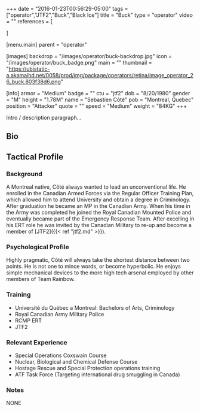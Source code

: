 +++
date = "2016-01-23T00:56:29-05:00"
tags = ["operator","JTF2","Buck","Black Ice"]
title = "Buck"
type = "operator"
video = ""
references = [

]

[menu.main]
  parent = "operator"

[images]
  backdrop = "/images/operator/buck-backdrop.jpg"
  icon = "/images/operator/buck_badge.png"
  main = ""
  thumbnail = "https://ubistatic-a.akamaihd.net/0058/prod/img/package/operators/retina/image_operator_26_buck.803f38d6.png"

[info]
  armor = "Medium"
  badge = ""
  ctu = "jtf2"
  dob = "8/20/1980"
  gender = "M"
  height = "1.78M"
  name = "Sebastien Côté"
  pob = "Montreal, Quebec"
  position = "Attacker"
  quote = ""
  speed = "Medium"
  weight = "84KG"
+++

Intro / description paragraph...<!--more-->

## Bio

## Tactical Profile

### Background

A Montreal native, Côté always wanted to lead an unconventional life. He enrolled in the Canadian Armed Forces via the Regular Officer Training Plan, which allowed him to attend University and obtain a degree in Criminology. After graduation he became an MP in the Canadian Army. When his time in the Army was completed he joined the Royal Canadian Mounted Police and eventually became part of the Emergency Response Team. After excelling in his ERT role he was invited by the Canadian Military to re-up and become a member of [JTF2]({{< ref "jtf2.md" >}}).

### Psychological Profile

Highly pragmatic, Côté will always take the shortest distance between two points. He is not one to mince words, or become hyperbolic. He enjoys simple mechanical devices to the more high tech arsenal employed by other members of Team Rainbow.

### Training

- Université du Québec a Montreal: Bachelors of Arts, Criminology
- Royal Canadian Army Military Police
- RCMP ERT
- JTF2

### Relevant Experience

- Special Operations Coxswain Course
- Nuclear, Biological and Chemical Defense Course
- Hostage Rescue and Special Protection operations training
- ATF Task Force (Targeting international drug smuggling in Canada)

### Notes

NONE

